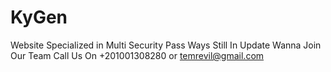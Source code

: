 # KyGen
Website Specialized in Multi Security Pass Ways
Still In Update
Wanna Join Our Team Call Us On 
      +201001308280
 or temrevil@gmail.com

